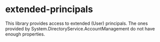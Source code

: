 # extended-principals
This library provides access to extended (User) principals. The ones provided by System.DirectoryService.AccountManagement do not have enough properties.
